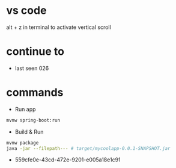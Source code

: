 # vs code 
alt + z in terminal to activate vertical scroll 

# continue to
- last seen 026

# commands
+ Run app
```bash
mvnw spring-boot:run
```

+ Build & Run
```bash
mvnw package
java -jar --filepath--- # target/mycoolapp-0.0.1-SNAPSHOT.jar
```
+ 559cfe0e-43cd-472e-9201-e005a18e1c91
